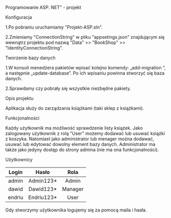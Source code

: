 ﻿Programowanie ASP. NET" - projekt

Konfiguracja

1.Po pobraniu uruchamiamy "Projekt-ASP.sln".

2.Zmieniamy "ConnectionString" w pliku "appsetings.json" znajdującym się wewnątrz projektu pod nazwą "Data" >> "BookShop" >> "IdentityConnectionString".

Tworzenie bazy danych

1.W konsoli menedżera pakietów wpisać kolejno komendy: „add-migration <tutaj nazwa>”, a następnie  „update-database”. Po ich wpisaniu powinna stworzyć się baza danych.

2.Sprawdamy czy pobrały się wszystkie niezbędne pakiety.

Opis projektu

Aplikacja służy do zarządzania książkami (taki sklep z książkami). 

Funkcjonalności

Każdy użytkownik ma możliwość sprawdzenie listy książek. Jako zalogowany użytkownik z rolą "User" możemy dodawać lub usuwać książki z koszyka. Natomiast jako administrator lub menager można dodawać, usuwać lub edytować dowolny element bazy danych. Administrator ma także jako jedyny dostęp do strony admina (nie ma ona funkcjonalności).

Użytkownicy

|Login|Hasło|Rola|
| :-: | :-: | :-: |
|admin|Admin123\*|Admin|
|dawid|Dawid123\*|Manager|
|endriu|Endriu123\*|User|




Gdy stworzymy użytkownika logujemy się za pomocą maila i hasła.

